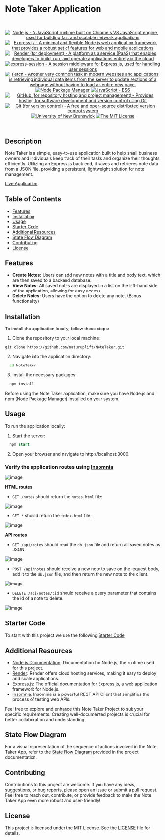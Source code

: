 # Note Taker Application

<br/>
<p align="center">
    <a href="https://nodejs.org/" >
        <img alt="Node.js - A JavaScript runtime built on Chrome's V8 JavaScript engine, used for building fast and scalable network applications" src="https://img.shields.io/static/v1.svg?label=Node.js&message=JavaScript runtime&color=lightyellow" /></a>
    <a href="https://expressjs.com/" >
        <img alt="Express.js - A minimal and flexible Node.js web application framework that provides a robust set of features for web and mobile applications" src="https://img.shields.io/static/v1.svg?label=Express.js&message=web app framework&color=blue" /></a>
    <a href="https://www.render.com/">
        <img alt="Render (for deployment) - A platform as a service (PaaS) that enables developers to build, run, and operate applications entirely in the cloud" src="https://img.shields.io/static/v1.svg?label=Render&message=deployment&color=red" /></a>
    <a href="https://www.npmjs.com/package/express-session">
        <img alt="express-session - A session middleware for Express.js, used for handling user sessions" src="https://img.shields.io/static/v1.svg?label=express-session&message=middleware&color=green" /></a>
    <a href="https://developer.mozilla.org/en-US/docs/Learn/JavaScript/Client-side_web_APIs/Fetching_data" >
        <img alt="Fetch - Another very common task in modern websites and applications is retrieving individual data items from the server to update sections of a webpage without having to load an entire new page." src="https://img.shields.io/static/v1.svg?label=Fetch&message=retrieve data&color=yellow" /></a>
    <a href="https://www.npmjs.com/" >
        <img alt="Node Package Manager" src="https://img.shields.io/static/v1.svg?label=npm&message=packages&color=lightblue" /></a>
    <a href="https://developer.mozilla.org/en-US/docs/Web/JavaScript" >
        <img alt="JavaScript - ES6" src="https://img.shields.io/static/v1.svg?label=JavaScript&message=ES6&color=violet" /></a>
    <a href="https://github.com/">
        <img alt="GitHub (for repository hosting and project management) - Provides hosting for software development and version control using Git" src="https://img.shields.io/static/v1.svg?label=GitHub&message=hosting&color=lightgrey" /></a>
    <a href="https://git-scm.com/">
        <img alt="Git (for version control) - A free and open-source distributed version control system" src="https://img.shields.io/static/v1.svg?label=Git&message=version control&color=black" /></a>
    <a href="https://unb.ca/cel/bootcamps/coding.html">
        <img alt="University of New Brunswick" src="https://img.shields.io/static/v1.svg?label=UNB&message=Bootcamp&color=red" /></a>
    <a href="https://opensource.org/license/mit/">
        <img alt="The MIT License" src="https://img.shields.io/static/v1.svg?label=License&message=MIT&color=lightgreen" /></a>
</p>
<br/>

## Description

Note Taker is a simple, easy-to-use application built to help small business owners and individuals keep track of their tasks and organize their thoughts efficiently. Utilizing an Express.js back end, it saves and retrieves note data from a JSON file, providing a persistent, lightweight solution for note management.

[Live Application][live-application]

## Table of Contents
- [Features](#features)
- [Installation](#installation)
- [Usage](#usage)
- [Starter Code](#starter-code)
- [Additional Resources](#additional-resources)
- [State Flow Diagram](#state-flow-diagram)
- [Contributing](#contributing)
- [License](#license)

## Features
-  **Create Notes:** Users can add new notes with a title and body text, which are then saved to a backend database.
- **View Notes:** All saved notes are displayed in a list on the left-hand side of the application, allowing for easy access.
- **Delete Notes:** Users have the option to delete any note. (Bonus functionality)

## Installation
To install the application locally, follow these steps:

1. Clone the repository to your local machine:

```shell
git clone https://github.com/naturuplift/NoteTaker.git
```

2. Navigate into the application directory:
```bash
  cd NoteTaker
```

3. Install the necessary packages:
```bash
  npm install
```

Before using the Note Taker application, make sure you have Node.js and npm (Node Package Manager) installed on your system.

## Usage
To run the application locally:

1. Start the server:

```sql
  npm start
```

2. Open your browser and navigate to http://localhost:3000.

### Verify the application routes using [Insomnia][insomnia]

![image](https://github.com/naturuplift/NoteTaker/assets/23546356/01d6524f-546d-4934-961e-b0450cb1b78f)

**HTML routes**

-  `GET /notes` should return the `notes.html` file:

![image](https://github.com/naturuplift/NoteTaker/assets/23546356/b7894be5-362b-480b-8a5c-5b4eddfefeb7)

-  `GET *` should return the `index.html` file:

![image](https://github.com/naturuplift/NoteTaker/assets/23546356/9f5a9ee4-1402-456d-afb4-f15b1337312c)

**API routes**

-  `GET /api/notes` should read the `db.json` file and return all saved notes as JSON.

![image](https://github.com/naturuplift/NoteTaker/assets/23546356/428065cb-60b5-42ab-9257-3d807b1d3a88)

-  `POST /api/notes` should receive a new note to save on the request body, add it to the `db.json` file, and then return the new note to the client.

![image](https://github.com/naturuplift/NoteTaker/assets/23546356/8f749268-6774-4611-8b9e-a47851b93339)

-  `DELETE /api/notes/:id` should receive a query parameter that contains the id of a note to delete.

![image](https://github.com/naturuplift/NoteTaker/assets/23546356/5f259289-9766-4b5b-a04a-2c2d02890cf2)


## Starter Code 

To start with this project we use the following [Starter Code][starter-code]

## Additional Resources

- [Node.js Documentation][node-doc]: Documentation for Node.js, the runtime used for this project.
- [Render][render]: Render offers cloud hosting services, making it easy to deploy and scale applications.
- [Express.js][express-doc]: The official documentation for Express.js, a web application framework for Node.js.
- [Insomnia][insomnia]: Insomnia is a powerful REST API Client that simplifies the process of testing web APIs.

Feel free to explore and enhance this Note Taker Project to suit your specific requirements. Creating well-documented projects is crucial for better collaboration and understanding.

## State Flow Diagram
For a visual representation of the sequence of actions involved in the Note Taker App, refer to the [State Flow Diagram][state-flow] provided in the project documentation.

## Contributing
Contributions to this project are welcome. If you have any ideas, suggestions, or bug reports, please open an issue or submit a pull request.
Feel free to reach out, contribute, or provide feedback to make the Note Taker App even more robust and user-friendly!

## License

This project is licensed under the MIT License. See the [LICENSE][MIT] file for details.

[live-application]: <>
[node-doc]: <https://nodejs.org/en/docs/>
[render]: <https://dashboard.render.com/>
[express-doc]: <https://www.npmjs.com/package/express>
[insomnia]: <https://insomnia.rest/>
[starter-code]: <https://github.com/coding-boot-camp/miniature-eureka>
[node-doc]: <https://nodejs.org/en/learn/getting-started/introduction-to-nodejs>
[state-flow]: <https://github.com/naturuplift/NoteTaker/blob/main/assets/Note%20Taker%20State%20Diagram%20v1.png>
[MIT]: <https://github.com/naturuplift/NoteTaker/blob/main/LICENSE>
